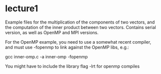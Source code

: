 # lecture1

Example files for the multiplication of the components of two vectors,
and the computation of the inner product between two vectors.
Contains serial version, as well as OpenMP and MPI versions.

For the OpenMP example, you need to use a somewhat recent compiler,
and must use -fopenmp to link against the OpenMP libs, e.g.:

gcc inner-omp.c -a inner-omp -fopenmp

You might have to include the library flag -lrt for openmp compiles



